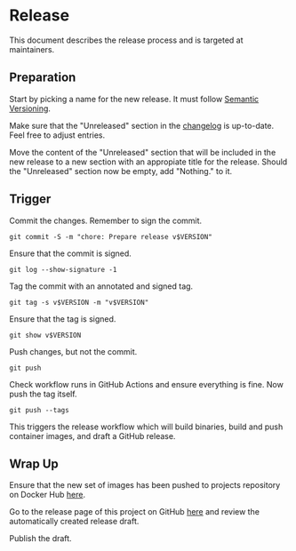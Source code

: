 # Release

This document describes the release process and is targeted at maintainers.

## Preparation

Start by picking a name for the new release. It must follow
[Semantic Versioning](https://semver.org).

Make sure that the "Unreleased" section in the [changelog](CHANGELOG.md) is
up-to-date. Feel free to adjust entries.

Move the content of the "Unreleased" section that will be included in the new
release to a new section with an appropiate title for the release. Should the
"Unreleased" section now be empty, add "Nothing." to it.

## Trigger

Commit the changes. Remember to sign the commit.

```
git commit -S -m "chore: Prepare release v$VERSION"
```

Ensure that the commit is signed.

```
git log --show-signature -1
```

Tag the commit with an annotated and signed tag.

```
git tag -s v$VERSION -m "v$VERSION"
```

Ensure that the tag is signed.

```
git show v$VERSION
```

Push changes, but not the commit.

```
git push
```

Check workflow runs in GitHub Actions and ensure everything is fine. Now push
the tag itself.

```
git push --tags
```

This triggers the release workflow which will build binaries, build and push
container images, and draft a GitHub release.

## Wrap Up

Ensure that the new set of images has been pushed to projects repository on
Docker Hub
[here](https://hub.docker.com/repository/docker/trallnag/token2go-server).

Go to the release page of this project on GitHub
[here](https://github.com/trallnag/token2go-server/releases) and review the
automatically created release draft.

Publish the draft.
